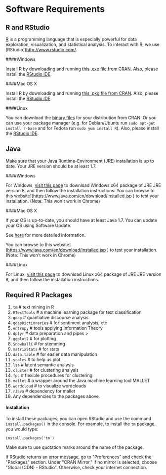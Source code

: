 # Software Requirements

## R and RStudio

[R](http://www.r-project.org/) is a programming language that is especially powerful for data exploration, visualization, and statistical analysis. To interact with R, we use [RStudio](http://www.rstudio.com/.

####Windows

Install R by downloading and running [this .exe file from CRAN](http://cran.r-project.org/bin/windows/base/release.htm). Also, please install the [RStudio IDE](http://www.rstudio.com/ide/download/desktop).

####Mac OS X

Install R by downloading and running [this .pkg file from CRAN](http://cran.r-project.org/bin/macosx/R-latest.pkg). Also, please install the [RStudio IDE](http://www.rstudio.com/ide/download/desktop).

####Linux

You can download the [binary files](http://cran.r-project.org/index.html) for your distribution from CRAN. Or you can use your package manager (e.g. for Debian/Ubuntu run `sudo apt-get install r-base` and for Fedora run `sudo yum install R`). Also, please install the [RStudio IDE](http://www.rstudio.com/ide/download/desktop).

## Java

Make sure that your Java Runtime-Environment (JRE) installation is up to date. Your JRE version should be at least 1.7.

####Windows

For Windows, [visit this page](http://www.oracle.com/technetwork/java/javase/downloads/jre8-downloads-2133155.html) to download Windows x64 package of JRE JRE version 8, and then follow the installation instructions. You can browse to this website](https://www.java.com/en/download/installed.jsp
) to test your installation. (Note: This won't work in Chrome)

####Mac OS X

If your OS is up-to-date, you should have at least Java 1.7. You can update your OS using Software Update.

See [here](https://support.apple.com/en-us/HT202678) for more detailed information.

You can browse to this website](https://www.java.com/en/download/installed.jsp
) to test your installation. (Note: This won't work in Chrome)

####Linux

For Linux, [visit this page](http://www.oracle.com/technetwork/java/javase/downloads/jre8-downloads-2133155.html) to download Linux x64 package of JRE JRE version 8, and then follow the installation instructions.

## Required R Packages

1. `tm` # text mining in R
2. `RTextTools` # a machine learning package for text classification 
3. `qdap` # quantiative discourse analysis
4. `qdapDictionaries` # for sentiment analysis, etc
4. `entropy` # tools applying Information Theory 
5. `dplyr` # data preparation and pipes $>$
6. `ggplot2` # for plotting
7. `SnowballC` # for stemming
8. `matrixStats` # for stats
9. `data.table` # for easier data manipulation
10. `scales` # to help us plot
11. `lsa` # latent semantic analysis
12. `cluster` # for clustering analysis
13. `fpc` # flexible procedures for clustering
14. `mallet` # a wrapper around the Java machine learning tool MALLET
15. `wordcloud` # to visualize wordclouds
16. `rJava` # dependency for mallet
17. Any dependencies to the packages above.

#### Installation

To install these packages, you can open RStudio and use the command `install.packages()` in the console. For example, to install the `tm` package, you would type:
```{r}
install.packages('tm')
```
Make sure to use quotation marks around the name of the package.

If RStudio returns an error message, go to "Preferences" and check the "Packages" section. Under "CRAN Mirror," if no mirror is selected, choose "Global (CDN) - RStudio". Otherwise, check your internet connection.
